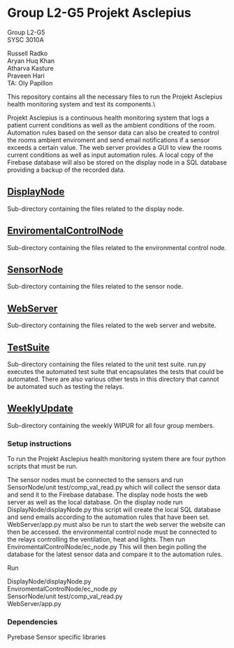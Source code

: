 # Group L2-G5 Projekt Asclepius
Group L2-G5\
SYSC 3010A

Russell Radko\
Aryan Huq Khan\
Atharva Kasture\
Praveen Hari\
TA: Oly Papillon  

This repository contains all the necessary files to run the Projekt Asclepius health monitoring system and test its components.\

Projekt Asclepius is a continuous health monitoring system that logs a patient current conditions as well as the ambient conditions of the room. Automation rules based on the
sensor data can also be created to control the rooms ambient enviroment and send email notifications if a sensor exceeds a certain value. The web server provides a GUI to view the
rooms current conditions as well as input automation rules. A local copy of the Firebase database will also be stored on the display node in a SQL database providing a backup of the
recorded data.

## [DisplayNode](DisplayNode/)
Sub-directory containing the files related to the display node. 

## [EnviromentalControlNode](EnviromentalControlNode/)
Sub-directory containing the files related to the environmental control node. 

## [SensorNode](SensorNode/)
Sub-directory containing the files related to the sensor node. 

## [WebServer](WebServer/)
Sub-directory containing the files related to the web server and website. 

## [TestSuite](TestSuite/)
Sub-directory containing the files related to the unit test suite. run.py executes the automated test suite that encapsulates the tests that could be automated.
There are also various other tests in this directory that cannot be automated such as testing the relays. 

## [WeeklyUpdate](WeeklyUpdates/)
Sub-directory containing the weekly WIPUR for all four group members. 

### Setup instructions

To run the Projekt Asclepius health monitoring system there are four python scripts that must be run.

The sensor nodes must be connected to the sensors and run SensorNode/unit test/comp_val_read.py which will collect the sensor data and send it to the Firebase database.
The display node hosts the web server as well as the local database. On the display node run DisplayNode/displayNode.py this script will create the local SQL database and
send emails according to the automation rules that have been set. WebServer/app.py must also be run to start the web server the website can then be accessed. the environmental
control node must be connected to the relays controlling the ventilation, heat and lights. Then run EnviromentalControlNode/ec_node.py This will then begin polling the database for the latest sensor data and compare it to the automation rules.

Run

DisplayNode/displayNode.py\
EnviromentalControlNode/ec_node.py\
SensorNode/unit test/comp_val_read.py\
WebServer/app.py

### Dependencies
Pyrebase
Sensor specific libraries